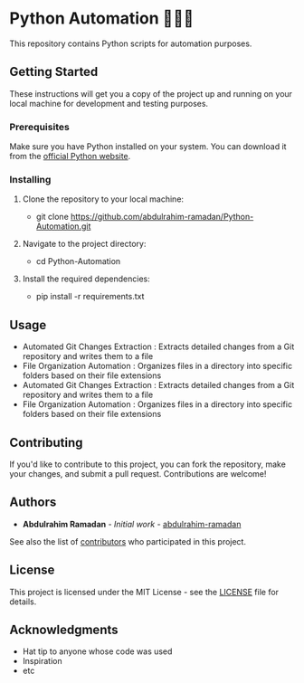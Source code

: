 # Python Automation 🐱‍🏍🐍

This repository contains Python scripts for automation purposes.

## Getting Started

These instructions will get you a copy of the project up and running on your local machine for development and testing purposes. 

### Prerequisites

Make sure you have Python installed on your system. You can download it from the [official Python website](https://www.python.org/downloads/).


### Installing

1. Clone the repository to your local machine:
   
   - git clone https://github.com/abdulrahim-ramadan/Python-Automation.git
     
2. Navigate to the project directory:

   - cd Python-Automation

3. Install the required dependencies:

   - pip install -r requirements.txt
  

## Usage

  - Automated Git Changes Extraction :
       Extracts detailed changes from a Git repository and writes them to a file 
  - File Organization Automation : 
      Organizes files in a directory into specific folders based on their file extensions
  - Automated Git Changes Extraction : 
      Extracts detailed changes from a Git repository and writes them to a file 
  - File Organization Automation :
      Organizes files in a directory into specific folders based on their file extensions

## Contributing

If you'd like to contribute to this project, you can fork the repository, make your changes, and submit a pull request. Contributions are welcome!

## Authors

* **Abdulrahim Ramadan** - *Initial work* - [abdulrahim-ramadan](https://github.com/abdulrahim-ramadan)

See also the list of [contributors](https://github.com/abdulrahim-ramadan/Python-Automation/contributors) who participated in this project.

## License

This project is licensed under the MIT License - see the [LICENSE](LICENSE) file for details.

## Acknowledgments

* Hat tip to anyone whose code was used
* Inspiration
* etc
